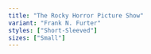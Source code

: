 ```yaml
---
title: "The Rocky Horror Picture Show"
variant: "Frank N. Furter"
styles: ["Short-Sleeved"]
sizes: ["Small"]
---
```

